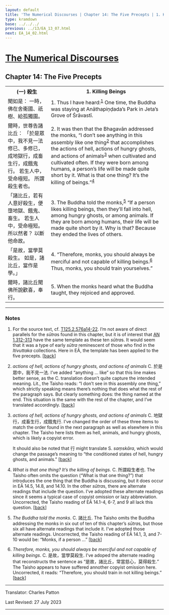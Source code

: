 ```yaml
---
layout: default
title: 'The Numerical Discourses | Chapter 14: The Five Precepts | 1. Killing Beings'
type: kramdown
base: ../../../
previous: ../13/EA_13_07.html
next: EA_14_02.html
---
```


<h1><a href='../index.html'>The Numerical Discourses</a></h1>
<h2>Chapter 14: The Five Precepts</h2>

<table class="trans">
  <th class='ch'>(一) 殺生</th>
  <th class='en'>1. Killing Beings</th>
  <tr>
    <td class='ch' title='T125.2.576a14'>聞如是： 一時，佛在舍衞國、祇樹、給孤獨園。</td>
    <td id='p1'>1. Thus I have heard:<sup id="ref1"><a href="#n1">1</a></sup> One time, the Buddha was staying at Anāthapiṇḍada’s Park in Jeta’s Grove of Śrāvastī.</td>
  </tr>
  <tr>
    <td class='ch' title='T125.2.576a15'>爾時，世尊告諸比丘： 「於是眾中，我不見一法修已、多修已，成地獄行，成畜生行，成餓鬼行。 若生人中，受命極短。 所謂殺生者也。</td>
    <td id='p2'>2. It was then that the Bhagavān addressed the monks, “I don’t see anything in this assembly like one thing<sup id="ref2"><a href="#n2">2</a></sup> that accomplishes the actions of hell, actions of hungry ghosts, and actions of animals<sup id="ref3"><a href="#n3">3</a></sup> when cultivated and cultivated often. If they were born among humans, a person’s life will be made quite short by it. What is that one thing? It’s the killing of beings.”<sup id="ref4"><a href="#n4">4</a></sup></td>
  </tr>
  <tr>
    <td class='ch' title='T125.2.576a18'>「諸比丘，若有人意好殺生，便墮地獄、餓鬼、畜生。 若生人中，受命極短。 所以然者？ 以斷他命故。</td>
    <td id='p3'>3. The Buddha told the monks,<sup id="ref5"><a href="#n5">5</a></sup> “If a person likes killing beings, then they’ll fall into hell, among hungry ghosts, or among animals. If they are born among humans, their life will be made quite short by it. Why is that? Because they ended the lives of others.</td>
  </tr>
  <tr>
    <td class='ch' title='T125.2.576a20'>「是故，當學莫殺生。 如是，諸比丘，當作是學。」</td>
    <td id='p4'>4. “Therefore, monks, you should always be merciful and not capable of killing beings.<sup id="ref6"><a href="#n6">6</a></sup> Thus, monks, you should train yourselves.”</td>
  </tr>
  <tr>
    <td class='ch' title='T125.2.576a21'>爾時，諸比丘聞佛所說歡喜，奉行。</td>
    <td id='p5'>5. When the monks heard what the Buddha taught, they rejoiced and approved.</td>
  </tr>
</table>

<hr/>

<h3 id="notes">Notes</h3>

<ol class="notes-list">
<li id="n1"><p>For the source text, cf. <a href="https://cbetaonline.dila.edu.tw/zh/T02n0125_p0576a14" target="_blank">T125.2.576a14-22</a>. I’m not aware of direct parallels for the <em>sūtra</em>s found in this chapter, but it is of interest that <a href="https://suttacentral.net/an1.312" target="_blank">AN 1.312-313</a> have the same template as these ten <em>sūtra</em>s. It would seem that it was a type of early <em>sūtra</em> reminescent of those who find in the <em>Itivuttaka</em> collections. Here in EĀ, the template has been applied to the five precepts. [<a href="#ref1">back</a>]</p></li>
<li id="n2"><p><em>actions of hell, actions of hungry ghosts, and actions of animals</em> C. 於是眾中，我不見一法. I’ve added “anything … like” so that this line makes better sense, as the C. translation doesn’t quite capture the intended meaning. Lit., the Taisho reads: “I don’t see in this assembly one thing,” which strictly speaking means there’s nothing that does what the rest of the paragraph says. But clearly something does: the thing named at the end. This situation is the same with the rest of the chapter, and I’ve translated accordingly. [<a href="#ref2">back</a>]</p></li>
<li id="n3"><p><em>actions of hell, actions of hungry ghosts, and actions of animals</em> C. 地獄行，成畜生行，成餓鬼行. I’ve changed the order of these three items to match the order found in the next paragraph as well as elsewhere in this chapter. The Taisho here lists them as hell, animals, and hungry ghosts, which is likely a copyist error.</p>
<p>It should also be noted that 行 might translate S. <em>saṃskāra</em>, which would change the passage’s meaning to “the conditioned states of hell, hungry ghosts, and animals.” [<a href="#ref3">back</a>]</p></li>
<li id="n4"><p><em>What is that one thing? It’s the killing of beings.</em> C. 所謂殺生者也. The Taisho often omits the question (“What is that one thing?”) that introduces the one thing that the Buddha is discussing, but it does occur in EĀ 14.5, 14.8, and 14.10. In the other <em>sūtra</em>s, there are alternate readings that include the question. I’ve adopted these alternate readings since it seems a typical case of copyist omission or lazy abbreviation. Uncorrected, the Taisho reading of EĀ 14.1-4, 6-7, and 9 all lack this question. [<a href="#ref4">back</a>]</p></li>
<li id="n5"><p><em>The Buddha told the monks</em>. C. 諸比丘. The Taisho omits the Buddha addressing the monks in six out of ten of this chapter’s <em>sūtra</em>s, but those six all have alternate readings that include it. I’ve adopted those alternate readings. Uncorrected, the Taisho reading of EĀ 14.1, 3, and 7-10 would be: “Monks, if a person …” [<a href="#ref5">back</a>]</p></li>
<li id="n6"><p><em>Therefore, monks, you should always be merciful and not capable of killing beings</em>. C. 是故，當學莫殺生. I’ve adoped the alternate reading that reconstructs the sentence as “是故，諸比丘，常當慈心，莫得殺生.” The Taisho appears to have suffered annother copyist omission here. Uncorrected, it reads: “Therefore, you should train in not killing beings.” [<a href="#ref6">back</a>]</p></li>
</ol>
<hr/>

<p class="translator">Translator: Charles Patton</p>
<p class='revised'>Last Revised: 27 July 2023</p>

<hr/>